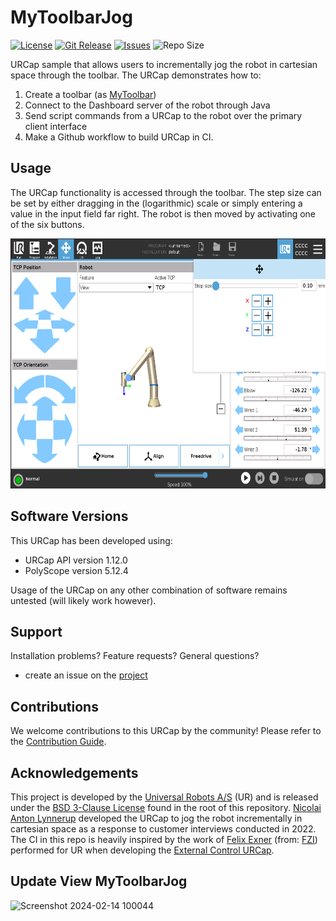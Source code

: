 # MyToolbarJog

[![License](https://img.shields.io/github/license/UniversalRobots/MyToolbarJog?label=License&style=flat-square)](LICENSE)
[![Git Release](https://img.shields.io/github/release/UniversalRobots/MyToolbarJog?label=Release&style=flat-square)](https://github.com/UniversalRobots/MyToolbarJog/releases)
[![Issues](https://img.shields.io/github/issues/UniversalRobots/MyToolBarJog?label=Issues&style=flat-square)](https://github.com/UniversalRobots/MyToolbarJog/issues)
![Repo Size](https://img.shields.io/github/languages/code-size/UniversalRobots/MyToolBarJog?label=Size&style=flat-square)


URCap sample that allows users to incrementally jog the robot in cartesian space through the toolbar. The URCap demonstrates how to:

1. Create a toolbar (as [MyToolbar](https://github.com/UniversalRobots/MyToolbar))
2. Connect to the Dashboard server of the robot through Java
3. Send script commands from a URCap to the robot over the primary client interface
4. Make a Github workflow to build URCap in CI.

## Usage

The URCap functionality is accessed through the toolbar. The step size can be set by either dragging in the (logarithmic) scale or simply entering a value in the input field far right. The robot is then moved by activating one of the six buttons.

<img height="400" src="media/mytoolbarjog.png">

## Software Versions
This URCap has been developed using:
- URCap API version 1.12.0
- PolyScope version 5.12.4

Usage of the URCap on any other combination of software remains untested (will likely work however).

## Support

Installation problems? Feature requests? General questions?
* create an issue on the [project](https://github.com/UniversalRobots/MyToolbarJog/issues)

## Contributions

We welcome contributions to this URCap by the community! Please refer to the [Contribution Guide](CONTRIBUTING.md).

## Acknowledgements

This project is developed by the [Universal Robots A/S](https://universal-robots.com/) (UR) and is released under the [BSD 3-Clause License](LICENSE) found in the root of this repository. [Nicolai Anton Lynnerup](https://github.com/naly-ur) developed the URCap to jog the robot incrementally in cartesian space as a response to customer interviews conducted in 2022. The CI in this repo is heavily inspired by the work of [
Felix Exner](https://github.com/fmauch) (from: [FZI](https://www.fzi.de/)) performed for UR when developing the [External Control URCap](https://github.com/UniversalRobots/Universal_Robots_ExternalControl_URCap).

## Update View MyToolbarJog

![Screenshot 2024-02-14 100044](https://github.com/SVJ750/MyToolbarJog/assets/104130454/eef6a1cf-90e8-4b8a-82a1-1c19b43fba2b)
